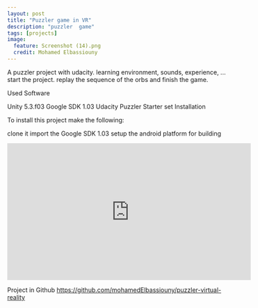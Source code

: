 ```yaml
---
layout: post
title: "Puzzler game in VR"
description: "puzzler  game"
tags: [projects]
image:
  feature: Screenshot (14).png
  credit: Mohamed Elbassiouny
---
```

A puzzler project with udacity. learning environment, sounds, experience, ... start the project. replay the sequence of the orbs and finish the game.

Used Software

Unity 5.3.f03
Google SDK 1.03
Udacity Puzzler Starter set
Installation

To install this project make the following:

clone it
import the Google SDK 1.03
setup the android platform for building

<iframe width="560" height="315" src="https://youtu.be/0tm2VWjLPJw" frameborder="0"></iframe>


Project in Github https://github.com/mohamedElbassiouny/puzzler-virtual-reality
